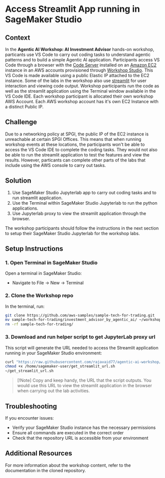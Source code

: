 # Access Streamlit App running in SageMaker Studio

## Context
In the **Agentic AI Workshop: AI Investment Advisor** hands-on workshop, particants use VS Code to carry out coding tasks to understand agentic patterns and to build a simple Agentic AI application. Participants access VS Code through a browser with the [Code Server](https://github.com/coder/code-server) installed on an [Amazon EC2](https://aws.amazon.com/ec2/) instance in an AWS accounts provisioned through [Workshop Studio](https://studio.us-east-1.prod.workshops.aws/workshops). This VS Code is made available using a public Elastic IP attached to the EC2 instance. Some of the labs in the workshop also use [streamlit](https://streamlit.io/) for user interaction and viewing code output. Workshop participants run the code as well as the streamlit application using the Terminal window available in the VS Code IDE. Each workshop participant is allocated their own workshop AWS Account. Each AWS workshop account has it's own EC2 Instance with a distinct Public IP.


## Challenge
Due to a networking policy at SPGI, the public IP of the EC2 instance is unreachable at certain SPGI Offices. This means that when running workshop events at these locations, the participants won't be able to access the VS Code IDE to complete the coding tasks. They would not also be able to run the streamlit application to test the features and view the results. However, particants can complete other parts of the labs that include using the AWS console to carry out tasks.

## Solution
1. Use SageMaker Studio Jupyterlab app to carry out coding tasks and to run streamlit application.
2. Use the Terminal within SageMaker Studio Jupyterlab to run the python applications.
3. Use Jupyterlab proxy to view the streamlit application through the browser.

The workshop participants should follow the instructions in the next section to setup their SageMaker Studio Jupyterlab for the workshop labs.

## Setup Instructions

### 1. Open Terminal in SageMaker Studio

Open a terminal in SageMaker Studio:
- Navigate to File → New → Terminal

<!--
### 2. Download the Workshop assets

In the terminal, run:

```bash
curl "https://ws-assets-prod-iad-r-pdx-f3b3f9f1a7d6a3d0.s3.us-west-2.amazonaws.com/5d74d234-0149-4b82-982a-4c040b85d0f2/workshop_2.zip" -o "/home/sagemaker-user/workshop.zip"
unzip /home/sagemaker-user/workshop.zip -d /home/sagemaker-user/workshop
```
-->

### 2. Clone the Workshop repo

In the terminal, run:

```bash
git clone https://github.com/aws-samples/sample-tech-for-trading.git
mv sample-tech-for-trading/investment_advisor_by_agentic_ai/ ~/workshop
rm -rf sample-tech-for-trading/
```

### 3. Download and run helper script to get JupyterLab proxy url

This script will generate the URL needed to access the Streamlit application running in your SageMaker Studio environment:

```bash
curl "https://raw.githubusercontent.com/rajavaid77/agentic-ai-workshop/refs/heads/main/get_streamlit_url.sh" -o "/home/sagemaker-user/get_streamlit_url.sh"
chmod +x /home/sagemaker-user/get_streamlit_url.sh
~/get_streamlit_url.sh
```
 > [!Note] Copy and keep handy, the URL that the script outputs.  You would use this URL to view the streamlit application in the browser when carrying out the lab activities.
 


## Troubleshooting

If you encounter issues:
- Verify your SageMaker Studio instance has the necessary permissions
- Ensure all commands are executed in the correct order
- Check that the repository URL is accessible from your environment

## Additional Resources

For more information about the workshop content, refer to the documentation in the cloned repository.
